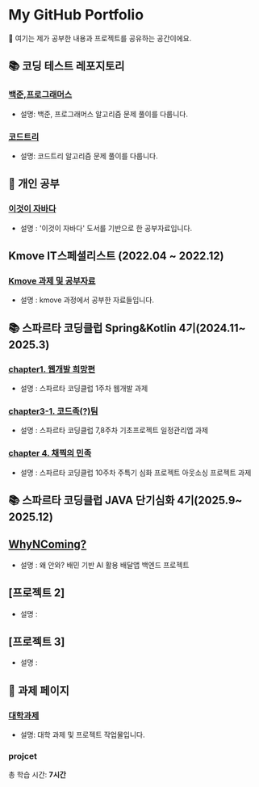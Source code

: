 # My GitHub Portfolio

👋 여기는 제가 공부한 내용과 프로젝트를 공유하는 공간이에요.

## 📚 코딩 테스트 레포지토리
### [백준,프로그래머스](https://github.com/juyangjin/Coding-Test)
- 설명: 백준, 프로그래머스 알고리즘 문제 풀이를 다룹니다.

### [코드트리](https://github.com/juyangjin/Code-Tree)
- 설명: 코드트리 알고리즘 문제 풀이를 다룹니다.

## 🧠 개인 공부
### [이것이 자바다](https://github.com/juyangjin/JAVA-s-Study)
- 설명 : '이것이 자바다' 도서를 기반으로 한 공부자료입니다.

## Kmove IT스페셜리스트 (2022.04 ~ 2022.12)
### [Kmove 과제 및 공부자료](https://github.com/juyangjin/2022_Kmove)
- 설명 : kmove 과정에서 공부한 자료들입니다.

## 📚 스파르타 코딩클럽 Spring&Kotlin 4기(2024.11~ 2025.3)
### [chapter1. 웹개발 희망편](https://github.com/DeaHyun0911/sparta-web-team)
- 설명 : 스파르타 코딩클럽 1주차 웹개발 과제

### [chapter3-1. 코드족(?)팀](https://github.com/cnux9/Newsfeed)
- 설명 : 스파르타 코딩클럽 7,8주차 기초프로젝트 일정관리앱 과제

### [chapter 4. 채찍의 민족](https://github.com/roqkfchqh/outsourcing)
- 설명 : 스파르타 코딩클럽 10주차 주특기 심화 프로젝트 아웃소싱 프로젝트 과제 

## 📚 스파르타 코딩클럽 JAVA 단기심화 4기(2025.9~ 2025.12)
## [WhyNComing?](https://github.com/WhyWorking2/why-n-coming)
- 설명 : 왜 안와? 배민 기반 AI 활용 배달앱 백엔드 프로젝트 
## [프로젝트 2]
- 설명 : 
## [프로젝트 3]
- 설명 : 

## 📑 과제 페이지
### [대학과제](https://github.com/juyangjin/BU-2017-2022)
- 설명: 대학 과제 및 프로젝트 작업물입니다.


### projcet
총 학습 시간: **7시간**

